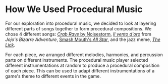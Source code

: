 # How We Used Procedural Music

For our exploration into procedural music, we decided to look at layering
different parts of songs together to form procedural compositions. We chose
4 different songs: [_Crab Rave_ by Noisestorm](https://www.youtube.com/watch?v=LDU_Txk06tM),
[_Il vento d'oro_](https://www.youtube.com/watch?v=2MtOpB5LlUA) from
_Jojo's Bizarre Adventure_,
[Smash Mouth's _All Star_](https://www.youtube.com/watch?v=L_jWHffIx5E),
and the jazz meme, [_The Lick_](https://www.youtube.com/watch?v=krDxhnaKD7Q).

For each piece, we arranged different melodies, harmonies, and percussion parts
on different instruments. The procedural music player selected different
instrumentations at random to produce a procedural composition of each piece.
This can be used to adapt different instrumentations of a game's theme to
different events in the game.
